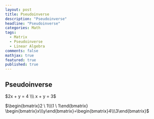 ```yaml
---
layout: post
title: Pseudoinverse
description: "Pseudoinverse"
headline: "Pseudoinverse"
categories: Math
tags: 
  - Matrix
  - Pseudoinverse
  - Linear Algebra
comments: false
mathjax: true
featured: true
published: true
---
```


## Pseudoinverse


$2x  +  y =  4 \\\
x  +  y = 3$

$\begin{bmatrix}2 \ 1\\\1 \ 1\end{bmatrix} \begin{bmatrix}x\\\y\end{bmatrix}=\begin{bmatrix}4\\\3\end{bmatrix}$

